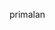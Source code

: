 primalan

<!---
primalan/primalan is a ✨ special ✨ repository because its `README.md` (this file) appears on your GitHub profile.
You can click the Preview link to take a look at your changes.
--->
